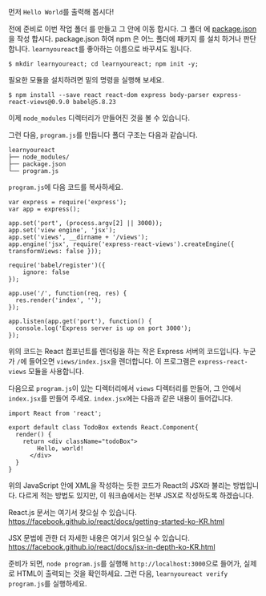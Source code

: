 먼저 `Hello World`를 출력해 봅시다!

전에 준비로 이번 작업 폴더 를 만들고 그 안에 이동 합시다.
그 폴더 에 [package.json](https://docs.npmjs.com/getting-started/using-a-package.json) 을 작성 합시다.
package.json 하여 npm 은 어느 폴더에 패키지 를 설치 하거나 판단 합니다.
`learnyoureact`를 좋아하는 이름으로 바꾸셔도 됩니다.

`$ mkdir learnyoureact; cd learnyoureact; npm init -y;`

필요한 모듈을 설치하려면 밑의 명령을 실행해 보세요.

`$ npm install --save react react-dom express body-parser express-react-views@0.9.0 babel@5.8.23`

이제 `node_modules` 디렉터리가 만들어진 것을 볼 수 있습니다.

그런 다음, `program.js`를 만듭니다 폴더 구조는 다음과 같습니다.

```
learnyoureact
├── node_modules/
├── package.json
└── program.js
```

`program.js`에 다음 코드를 복사하세요.

```
var express = require('express');
var app = express();

app.set('port', (process.argv[2] || 3000));
app.set('view engine', 'jsx');
app.set('views', __dirname + '/views');
app.engine('jsx', require('express-react-views').createEngine({ transformViews: false }));

require('babel/register')({
    ignore: false
});

app.use('/', function(req, res) {
  res.render('index', '');
});

app.listen(app.get('port'), function() {
  console.log('Express server is up on port 3000');
});
```
위의 코드는 React 컴포넌트를 렌더링을 하는 작은 Express 서버의 코드입니다.
누군가 `/`에 들어오면 `views/index.jsx`을 렌더합니다. 이 프로그램은 `express-react-views` 모듈을 사용합니다.


다음으로 `program.js`이 있는 디렉터리에서 `views` 디렉터리를 만들어, 그 안에서 `index.jsx`를 만들어 주세요.
`index.jsx`에는 다음과 같은 내용이 들어갑니다.

```
import React from 'react';

export default class TodoBox extends React.Component{
  render() {
    return <div className="todoBox">
        Hello, world!
      </div>
  }
}
```

위의 JavaScript 안에 XML을 작성하는 듯한 코드가 React의 JSX라 불리는 방법입니다.
다르게 적는 방법도 있지만, 이 워크숍에서는 전부 JSX로 작성하도록 하겠습니다.

React.js 문서는 여기서 찾으실 수 있습니다. https://facebook.github.io/react/docs/getting-started-ko-KR.html

JSX 문법에 관한 더 자세한 내용은 여기서 읽으실 수 있습니다. https://facebook.github.io/react/docs/jsx-in-depth-ko-KR.html

준비가 되면, `node program.js`를 실행해 `http://localhost:3000`으로 들어가, 실제로 HTML이 출력되는 것을 확인하세요.
그런 다음, `learnyoureact verify program.js`를 실행하세요.
